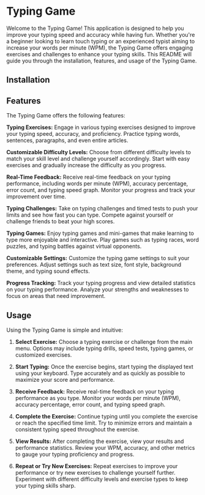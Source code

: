 # Typing Game
Welcome to the Typing Game! This application is designed to help you improve your typing speed and accuracy while having fun. Whether you're a beginner looking to learn touch typing or an experienced typist aiming to increase your words per minute (WPM), the Typing Game offers engaging exercises and challenges to enhance your typing skills. This README will guide you through the installation, features, and usage of the Typing Game.

## Installation

## Features
The Typing Game offers the following features:

**Typing Exercises:** Engage in various typing exercises designed to improve your typing speed, accuracy, and proficiency. Practice typing words, sentences, paragraphs, and even entire articles.

**Customizable Difficulty Levels:** Choose from different difficulty levels to match your skill level and challenge yourself accordingly. Start with easy exercises and gradually increase the difficulty as you progress.

**Real-Time Feedback:** Receive real-time feedback on your typing performance, including words per minute (WPM), accuracy percentage, error count, and typing speed graph. Monitor your progress and track your improvement over time.

**Typing Challenges:** Take on typing challenges and timed tests to push your limits and see how fast you can type. Compete against yourself or challenge friends to beat your high scores.

**Typing Games:** Enjoy typing games and mini-games that make learning to type more enjoyable and interactive. Play games such as typing races, word puzzles, and typing battles against virtual opponents.

**Customizable Settings:** Customize the typing game settings to suit your preferences. Adjust settings such as text size, font style, background theme, and typing sound effects.

**Progress Tracking:** Track your typing progress and view detailed statistics on your typing performance. Analyze your strengths and weaknesses to focus on areas that need improvement.

## Usage
Using the Typing Game is simple and intuitive:

1. **Select Exercise:**  Choose a typing exercise or challenge from the main menu. Options may include typing drills, speed tests, typing games, or customized exercises.

2. **Start Typing:** Once the exercise begins, start typing the displayed text using your keyboard. Type accurately and as quickly as possible to maximize your score and performance.

3. **Receive Feedback:**  Receive real-time feedback on your typing performance as you type. Monitor your words per minute (WPM), accuracy percentage, error count, and typing speed graph.

4. **Complete the Exercise:** Continue typing until you complete the exercise or reach the specified time limit. Try to minimize errors and maintain a consistent typing speed throughout the exercise.

5. **View Results:** After completing the exercise, view your results and performance statistics. Review your WPM, accuracy, and other metrics to gauge your typing proficiency and progress.

6. **Repeat or Try New Exercises:** Repeat exercises to improve your performance or try new exercises to challenge yourself further. Experiment with different difficulty levels and exercise types to keep your typing skills sharp.

